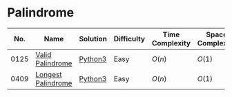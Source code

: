# Palindrome

| No.  | Name  | Solution | Difficulty | Time Complexity | Space Complexity |
| --- | --- | --- | --- | --- | --- |
| 0125 | [Valid Palindrome](https://leetcode.com/problems/valid-palindrome/) | [Python3](https://leetcode.com/problems/valid-palindrome/solutions/4070564/valid-palindrome-python-easy-explanations/) | Easy | $O(n)$ | $O(1)$ |
| 0409 | [Longest Palindrome](https://leetcode.com/problems/longest-palindrome/) | [Python3](https://leetcode.com/problems/longest-palindrome/solutions/4181529/longest-palindrome-python-easy-explanations/) | Easy | $O(n)$ | $O(1)$ |
